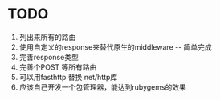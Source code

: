 # TODO

1. 列出来所有的路由
2. 使用自定义的response来替代原生的middleware -- 简单完成
3. 完善response类型
4. 完善个POST 等所有路由
5. 可以用fasthttp 替换 net/http库
6. 应该自己开发一个包管理器，能达到rubygems的效果